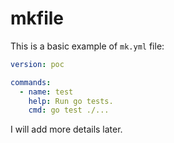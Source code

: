 # mkfile

This is a basic example of `mk.yml` file:

```yaml
version: poc

commands:
  - name: test
    help: Run go tests.
    cmd: go test ./...
```

I will add more details later.
